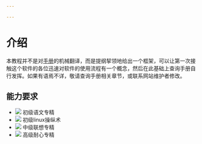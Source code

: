 ```yaml
---

---
```


# 介绍

本教程并不是对[手册](https://lammps.sandia.gov/doc/Manual.html)的机械翻译，而是提纲挈领地给出一个框架，可以让第一次接触这个软件的各位迅速对软件的使用流程有一个概念，然后在此基础上查询手册自行发挥。如果有语焉不详，敬请查询手册相关章节，或联系网站维护者修改。

## 能力要求

* ![](/INV_Misc_Book_07.png) 初级语文专精
* ![](/Spell_Nature_StoneSkinTotem.png) 初级linux操纵术
* ![](/Spell_Holy_SpiritualGuidence.png) 中级联想专精
* ![](/Spell_Arcane_FocusedPower.png) 高级耐心专精